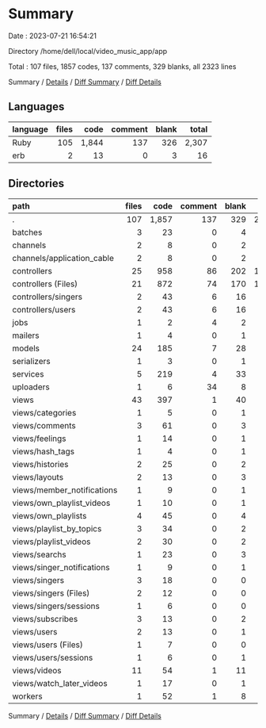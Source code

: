 # Summary

Date : 2023-07-21 16:54:21

Directory /home/dell/local/video_music_app/app

Total : 107 files,  1857 codes, 137 comments, 329 blanks, all 2323 lines

Summary / [Details](details.md) / [Diff Summary](diff.md) / [Diff Details](diff-details.md)

## Languages
| language | files | code | comment | blank | total |
| :--- | ---: | ---: | ---: | ---: | ---: |
| Ruby | 105 | 1,844 | 137 | 326 | 2,307 |
| erb | 2 | 13 | 0 | 3 | 16 |

## Directories
| path | files | code | comment | blank | total |
| :--- | ---: | ---: | ---: | ---: | ---: |
| . | 107 | 1,857 | 137 | 329 | 2,323 |
| batches | 3 | 23 | 0 | 4 | 27 |
| channels | 2 | 8 | 0 | 2 | 10 |
| channels/application_cable | 2 | 8 | 0 | 2 | 10 |
| controllers | 25 | 958 | 86 | 202 | 1,246 |
| controllers (Files) | 21 | 872 | 74 | 170 | 1,116 |
| controllers/singers | 2 | 43 | 6 | 16 | 65 |
| controllers/users | 2 | 43 | 6 | 16 | 65 |
| jobs | 1 | 2 | 4 | 2 | 8 |
| mailers | 1 | 4 | 0 | 1 | 5 |
| models | 24 | 185 | 7 | 28 | 220 |
| serializers | 1 | 3 | 0 | 1 | 4 |
| services | 5 | 219 | 4 | 33 | 256 |
| uploaders | 1 | 6 | 34 | 8 | 48 |
| views | 43 | 397 | 1 | 40 | 438 |
| views/categories | 1 | 5 | 0 | 1 | 6 |
| views/comments | 3 | 61 | 0 | 3 | 64 |
| views/feelings | 1 | 14 | 0 | 1 | 15 |
| views/hash_tags | 1 | 4 | 0 | 1 | 5 |
| views/histories | 2 | 25 | 0 | 2 | 27 |
| views/layouts | 2 | 13 | 0 | 3 | 16 |
| views/member_notifications | 1 | 9 | 0 | 1 | 10 |
| views/own_playlist_videos | 1 | 10 | 0 | 1 | 11 |
| views/own_playlists | 4 | 45 | 0 | 4 | 49 |
| views/playlist_by_topics | 3 | 34 | 0 | 2 | 36 |
| views/playlist_videos | 2 | 30 | 0 | 2 | 32 |
| views/searchs | 1 | 23 | 0 | 3 | 26 |
| views/singer_notifications | 1 | 9 | 0 | 1 | 10 |
| views/singers | 3 | 18 | 0 | 0 | 18 |
| views/singers (Files) | 2 | 12 | 0 | 0 | 12 |
| views/singers/sessions | 1 | 6 | 0 | 0 | 6 |
| views/subscribes | 3 | 13 | 0 | 2 | 15 |
| views/users | 2 | 13 | 0 | 1 | 14 |
| views/users (Files) | 1 | 7 | 0 | 0 | 7 |
| views/users/sessions | 1 | 6 | 0 | 1 | 7 |
| views/videos | 11 | 54 | 1 | 11 | 66 |
| views/watch_later_videos | 1 | 17 | 0 | 1 | 18 |
| workers | 1 | 52 | 1 | 8 | 61 |

Summary / [Details](details.md) / [Diff Summary](diff.md) / [Diff Details](diff-details.md)